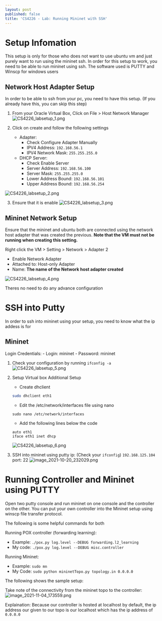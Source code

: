 ```yaml
---
layout: post
published: false
title: 'CS4226 - Lab: Running Mininet with SSH'
---
```

# Setup Infomation

This setup is only for those who does not want to use ubuntu vm and just purely want to run using the mininet ssh. In order for this setup to work, you need to be able to run mininet using ssh.
The software used is PUTTY and Winscp for windows users



##  Network Host Adapter Setup
In order to be able to ssh from your pc, you need to have this setup.
(If you already have this, you can skip this step)

1. From your Oracle Virtual Box, Click on File > Host Network Manager
	![CS4226_labsetup_1.png]({{site.baseurl}}/img/CS4226_labsetup_1.png)


2. Click on create and follow the following settings
	- Adapter:
    	- Check Configure Adapter Manually
        - IPV4 Address: `192.168.56.1`
        - IPV4 Network Mask: `255.255.255.0`
    - DHCP Server:
    	- Check Enable Server
    	- Server Address: `192.168.56.100`
        - Server Mask: `255.255.255.0`
        - Lower Address Bound: `192.168.56.101`
        - Upper Address Bound: `192.168.56.254`
  
  ![CS4226_labsetup_2.png]({{site.baseurl}}/img/CS4226_labsetup_2.png)




3. Ensure that it is enable
  ![CS4226_labsetup_3.png]({{site.baseurl}}/img/CS4226_labsetup_3.png)
  

## Mininet Network Setup
Ensure that the mininet and ubuntu both are connected using the network host adapter that was created the previous. **Note that the VM must not be running when creating this setting.**

Right click the VM > Setting > Network > Adapter 2 
- Enable Network Adapter
- Attached to: Host-only Adapter
- Name: **The name of the Network host adapter created**

![CS4226_labsetup_4.png]({{site.baseurl}}/img/CS4226_labsetup_4.png)

Theres no need to do any advance configuration

# SSH into Putty
In order to ssh into mininet using your setup, you need to know what the ip addess is for

## Mininet
Login Credentials: 
		- Login: mininet
        - Password: mininet


1. Check your configuration by running `ifconfig -a`
	![CS4226_labsetup_5.png]({{site.baseurl}}/img/CS4226_labsetup_5.png)



2. Setup Virtual box Additional Setup
	- Create dhclient
	```bash
	sudo dhclient eth1
	```
    - Edit the /etc/network/interfaces file using nano
	```shell
	sudo nano /etc/network/interfaces
    ```
    
    - Add the following lines below the code
    ```
    auto eth1
 	iface eth1 inet dhcp
    ```
    
    ![CS4226_labsetup_6.png]({{site.baseurl}}/img/CS4226_labsetup_6.png)

3. SSH into mininet using putty
	ip: (Check your `ifconfig`) `192.168.125.104`
    port: 22
    ![image_2021-10-20_232029.png]({{site.baseurl}}/img/image_2021-10-20_232029.png)

# Running Controller and Mininet using PUTTY

Open two putty console and run mininet on one console and the controller on the other. You can put your own controller into the Mininet setup using winscp file transfer protocol.

The following is some helpful commands for both

Running POX controller (forwarding learning):
- Example: `./pox.py log.level --DEBUG forwarding.l2_learning`
- My code: `./pox.py log.level --DEBUG misc.controller`

Running Mininet:
- Example: `sudo mn`
- My Code: `sudo python mininetTopo.py topology.in 0.0.0.0`

The following shows the sample setup:

Take note of the connectivity from the mininet topo to the controller:
![image_2021-11-04_173559.png]({{site.baseurl}}/img/image_2021-11-04_173559.png)


Explaination: Because our controller is hosted at localhost by default, the ip address our given to our topo is our localhost which has the ip address of `0.0.0.0`



